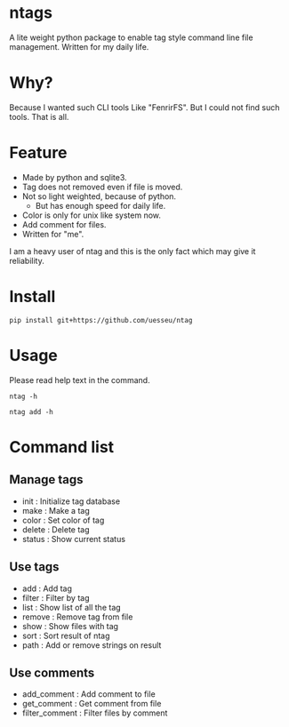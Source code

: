 # ntags
A lite weight python package to enable tag style command line file management.
Written for my daily life.

# Why?
Because I wanted such CLI tools Like "FenrirFS".
But I could not find such tools. That is all.

# Feature

- Made by python and sqlite3.
- Tag does not removed even if file is moved.
- Not so light weighted, because of python.
  + But has enough speed for daily life.
- Color is only for unix like system now.
- Add comment for files.
- Written for "me".


I am a heavy user of ntag and this is the only fact which may give it reliability.

# Install

```
pip install git+https://github.com/uesseu/ntag
```

# Usage
Please read help text in the command.

```
ntag -h
```

```
ntag add -h
```

# Command list
## Manage tags

- init   : Initialize tag database
- make   : Make a tag
- color  : Set color of tag
- delete : Delete tag
- status : Show current status

## Use tags

- add    : Add tag
- filter : Filter by tag
- list   : Show list of all the tag
- remove : Remove tag from file
- show   : Show files with tag
- sort   : Sort result of ntag
- path   : Add or remove strings on result

## Use comments

- add_comment : Add comment to file
- get_comment : Get comment from file
- filter_comment : Filter files by comment
